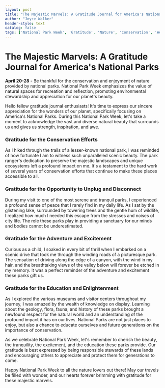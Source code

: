 ```yaml
---
layout: post
title: "The Majestic Marvels: A Gratitude Journal for America's National Parks"
author: "Joyce Walker"
header-style: text
catalog: false
tags: ['National Park Week', 'Gratitude', 'Nature', 'Conservation', 'Adventure', 'Education', 'Stewardship']
---
```


# The Majestic Marvels: A Gratitude Journal for America's National Parks

**April 20-28** - Be thankful for the conservation and enjoyment of nature provided by national parks. National Park Week emphasizes the value of natural spaces for recreation and reflection, promoting environmental stewardship and appreciation for our planet's beauty.

Hello fellow gratitude journal enthusiasts! It's time to express our sincere appreciation for the wonders of our planet, specifically focusing on America's National Parks. During this National Park Week, let's take a moment to acknowledge the vast and diverse natural beauty that surrounds us and gives us strength, inspiration, and awe.

### Gratitude for the Conservation Efforts

As I hiked through the trails of a lesser-known national park, I was reminded of how fortunate I am to witness such unparalleled scenic beauty. The park ranger's dedication to preserve the majestic landscapes and unique ecosystems left a profound impact on me. It's a testament to the hard work of several years of conservation efforts that continue to make these places accessible to all.

### Gratitude for the Opportunity to Unplug and Disconnect

During my visit to one of the most serene and tranquil parks, I experienced a profound sense of peace that I rarely find in my daily life. As I sat by the glistening lake, surrounded by towering trees and the gentle hum of wildlife, I realized how much I needed this escape from the stresses and noises of city life. The role these parks play in providing a sanctuary for our minds and bodies cannot be underestimated.

### Gratitude for the Adventure and Excitement

Curious as a child, I soaked in every bit of thrill when I embarked on a scenic drive that took me through the winding roads of a picturesque park. The sensation of driving along the edge of a canyon, with the wind in my hair, and the breathtaking views of the valley below will forever be etched in my memory. It was a perfect reminder of the adventure and excitement these parks gift us.

### Gratitude for the Education and Enlightenment

As I explored the various museums and visitor centers throughout my journey, I was amazed by the wealth of knowledge on display. Learning about the geology, flora, fauna, and history of these parks brought a newfound respect for the natural world and an understanding of the profound impact it has on our lives. National Parks are not just places to enjoy, but also a chance to educate ourselves and future generations on the importance of conservation.

As we celebrate National Park Week, let's remember to cherish the beauty, the tranquility, the excitement, and the education these parks provide. Our gratitude is best expressed by being responsible stewards of these lands and encouraging others to appreciate and protect them for generations to come.

Happy National Park Week to all the nature lovers out there! May our travels be filled with wonder, and our hearts forever brimming with gratitude for these majestic marvels.
